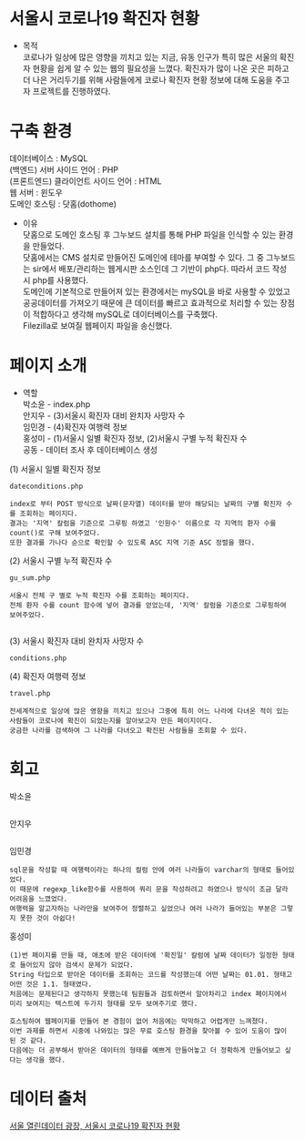 # 서울시 코로나19 확진자 현황
+ 목적     
  코로나가 일상에 많은 영향을 끼치고 있는 지금, 유동 인구가 특히 많은 서울의 확진자 현황을 쉽게 알 수 있는 웹의 필요성을 느꼈다. 확진자가 많이 나온 곳은 피하고 더 나은 거리두기를 위해 사람들에게 코로나 확진자 현황 정보에 대해 도움을 주고자 프로젝트를 진행하였다.

# 구축 환경
데이터베이스 : MySQL       
(백엔드) 서버 사이드 언어 : PHP         
(프론트엔드) 클라이언트 사이드 언어 : HTML         
웹 서버 : 윈도우        
도메인 호스팅 : 닷홈(dothome)         

+ 이유        
  닷홈으로 도메인 호스팅 후 그누보드 설치를 통해 PHP 파일을 인식할 수 있는 환경을 만들었다.        
  닷홈에서는 CMS 설치로 만들어진 도메인에 테마를 부여할 수 있다. 그 중 그누보드는 sir에서 배포/관리하는 웹게시판 소스인데 그 기반이 php다. 따라서 코드 작성 시 php를 사용했다.       
  도메인에 기본적으로 만들어져 있는 환경에서는 mySQL을 바로 사용할 수 있었고 공공데이터를 가져오기 때문에 큰 데이터를 빠르고 효과적으로 처리할 수 있는 장점이 적합하다고 생각해 mySQL로 데이터베이스를 구축했다.       
  Filezilla로 보여질 웹페이지 파일을 송신했다.

# 페이지 소개

+ 역할           
  박소윤 - index.php              
  안지우 - (3)서울시 확진자 대비 완치자 사망자 수             
  임민경 - (4)확진자 여행력 정보                  
  홍성미 - (1)서울시 일별 확진자 정보, (2)서울시 구별 누적 확진자 수                         
  공동 - 데이터 조사 후 데이터베이스 생성                       

(1) 서울시 일별 확진자 정보
```
dateconditions.php          
      
index로 부터 POST 방식으로 날짜(문자열) 데이터를 받아 해당되는 날짜의 구별 확진자 수를 조회하는 페이지다.  
결과는 '지역' 칼럼을 기준으로 그루핑 하였고 '인원수' 이름으로 각 지역의 환자 수를 count()로 구해 보여주었다.      
또한 결과를 가나다 순으로 확인할 수 있도록 ASC 지역 기준 ASC 정렬을 했다.

```

(2) 서울시 구별 누적 확진자 수
``` 
gu_sum.php      
      
서울시 전체 구 별로 누적 확진자 수를 조회하는 페이지다.
전체 환자 수를 count 함수에 넣어 결과를 얻었는데, '지역' 칼럼을 기준으로 그루핑하여 보여주었다.     
    
``` 

(3) 서울시 확진자 대비 완치자 사망자 수
``` 
conditions.php

``` 

(4) 확진자 여행력 정보
```
travel.php      
      
전세계적으로 일상에 많은 영향을 끼치고 있으나 그중에 특히 어느 나라에 다녀온 적이 있는 사람들이 코로나에 확진이 되었는지를 알아보고자 만든 페이지이다.
궁금한 나라를 검색하여 그 나라를 다녀오고 확진된 사람들을 조회할 수 있다.

```    


# 회고
박소윤
```

```

안지우
```

```

임민경
``` 
sql문을 작성할 때 여행력이라는 하나의 컬럼 안에 여러 나라들이 varchar의 형태로 들어있었다.     
이 때문에 regexp_like함수를 사용하여 쿼리 문을 작성하려고 하였으나 방식이 조금 달라 어려움을 느꼈었다.     
여행력을 알고자하는 나라만을 보여주어 정렬하고 싶었으나 여러 나라가 들어있는 부분은 그렇지 못한 것이 아쉽다!     

```

홍성미
```
(1)번 페이지를 만들 때, 애초에 받은 데이터에 '확진일' 칼럼에 날짜 데이터가 일정한 형태로 들어있지 않아 검색시 문제가 되었다.     
String 타입으로 받아온 데이터를 조회하는 코드를 작성했는데 어떤 날짜는 01.01. 형태고 어떤 것은 1.1. 형태였다.    
처음에는 문제된다고 생각하지 못했는데 팀원들과 검토하면서 알아차리고 index 페이지에서 미리 보여지는 텍스트에 두가지 형태를 모두 보여주기로 했다.  
      
호스팅하여 웹페이지를 만들어 본 경험이 없어 처음에는 막막하고 어렵게만 느껴졌다.    
이번 과제를 하면서 시중에 나와있는 많은 무료 호스팅 환경을 찾아볼 수 있어 도움이 많이 된 것 같다.     
다음에는 더 공부해서 받아온 데이터의 형태를 예쁘게 만들어놓고 더 정확하게 만들어보고 싶다는 생각을 했다.

```

# 데이터 출처
<a href="http://data.seoul.go.kr/dataList/OA-20279/S/1/datasetView.do" >서울 열린데이터 광장, 서울시 코로나19 확진자 현황</a>
